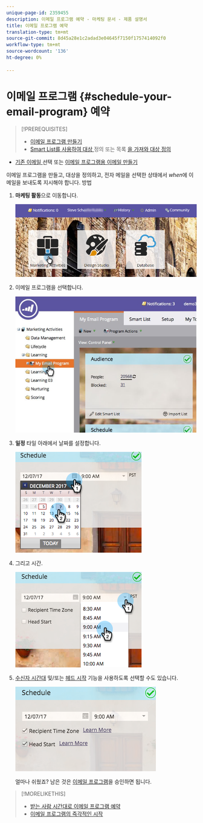 ```yaml
---
unique-page-id: 2359455
description: 이메일 프로그램 예약 - 마케팅 문서 - 제품 설명서
title: 이메일 프로그램 예약
translation-type: tm+mt
source-git-commit: 8d45a28e1c2adad3e04645f7150f1757414092f0
workflow-type: tm+mt
source-wordcount: '136'
ht-degree: 0%

---
```



# 이메일 프로그램 {#schedule-your-email-program} 예약

>[!PREREQUISITES]
>
>* [이메일 프로그램 만들기](/help/marketo/product-docs/email-marketing/email-programs/creating-an-email-program/create-an-email-program.md)
>* [Smart List를 사용하여 대상 ](/help/marketo/product-docs/email-marketing/email-programs/managing-people-in-email-programs/define-an-audience-with-a-smart-list.md) 정의 또는 목록 [을 가져와 대상 정의](/help/marketo/product-docs/email-marketing/email-programs/managing-people-in-email-programs/define-an-audience-by-importing-a-list.md)

   >
   >
* [기존 이메일 ](/help/marketo/product-docs/email-marketing/email-programs/email-program-actions/choose-an-existing-email.md) 선택 또는  [이메일 프로그램용 이메일 만들기](/help/marketo/product-docs/email-marketing/email-programs/email-program-actions/create-an-email-for-an-email-program.md)


이메일 프로그램을 만들고, 대상을 정의하고, 전자 메일을 선택한 상태에서 *when*&#x200B;에 이메일을 보내도록 지시해야 합니다. 방법

1. **마케팅 활동**&#x200B;으로 이동합니다.

   ![](assets/login-marketing-activities-1.png)

1. 이메일 프로그램을 선택합니다.

   ![](assets/selectemailprogram-1.jpg)

1. **일정** 타일 아래에서 날짜를 설정합니다.

   ![](assets/image2017-12-5-14-3a4-3a28.png)

1. 그리고 시간.

   ![](assets/image2017-12-5-14-3a3-3a58.png)

1. [수신자 시간대](/help/marketo/product-docs/email-marketing/email-programs/email-program-actions/scheduling-with-recipient-time-zone/schedule-email-programs-with-recipient-time-zone.md) 및/또는 [헤드 시작](/help/marketo/product-docs/email-marketing/email-programs/email-program-actions/head-start-for-email-programs.md) 기능을 사용하도록 선택할 수도 있습니다.

   ![](assets/image2017-12-5-14-3a3-3a12.png)

   얼마나 쉬웠죠? 남은 것은 [이메일 프로그램](/help/marketo/product-docs/email-marketing/email-programs/email-program-actions/approve-unapprove-an-email-program.md)을 승인하면 됩니다.

>[!MORELIKETHIS]
>
>* [받는 사람 시간대로 이메일 프로그램 예약](/help/marketo/product-docs/email-marketing/email-programs/email-program-actions/scheduling-with-recipient-time-zone/schedule-email-programs-with-recipient-time-zone.md)
>* [이메일 프로그램의 즉각적인 시작](/help/marketo/product-docs/email-marketing/email-programs/email-program-actions/head-start-for-email-programs.md)

